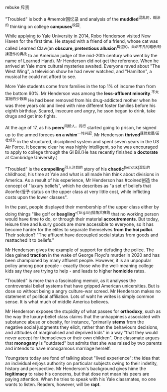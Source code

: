 rebuke 斥责

"Troubled" is both a #memoir回忆录 and analysis of the **muddled**<sup>混乱的，糊涂的</sup> thinking on college **campuses**<sup>校园</sup>.

While applying to Yale University in 2014, Robo Henderson visited New Haven for the first time. He stayed with a friend of a friend, whose cat was called Learned Claw(an **obscure, pretentious allusion**<sup>晦涩的。自命不凡的暗示/矫揉造作的典故</sup> to an American judge of the mid-20th century who went by the name of Learned Hand). Mr Henderson did not get the reference. When he arrived at Yale more cultural mysteries awaited. Everyone raved about "The West Wing", a television show he had never watched, and "Hamilton", a musical he could not afford to see.

More Yale students come from families in the top 1% of income than from the bottom 60%. Mr Henderson was among the **less-affluent minority**.<sup>不太富裕的少数裔</sup> He had been removed from his drug-addicted mother when he was three years old and lived with nine different foster families before his eighth birthday. Scared, insecure and angry, he sson began to drink, take drugs and get into fights.

At the age of 17, as his **peers**<sup>同龄人，同行</sup> started going to prison, he signed up to the armed foreces **on a whim**<sup>一时兴起</sup>. Mr Henderson **thrived**<sup>蓬勃发展/茁壮成长</sup> in the structured, disciplined system and spent seven years in the US Air Force. It became clear he was highly intelligent, so he was encouraged to apply to college through the GI Bil.(He has recently finished a **doctorate** at Cambridge University.)

"Troubled" is the **compelling**<sup>引人注目的</sup> story of his **chaotic**<sup>[keɪˈɑtɪk]混乱的</sup> childhood, his time at Yale and what is all made him think about divisions in America. As a result of his experience, Mr Henderson has #coined创造 the concept of "luxury beliefs", which he describes as "a set of beliefs that #confer授予 status on the upper class at very little cost, while inflicting costs upon the lower classes".

In the past, people displayed their membership of the upper class either by doing things "like golf or **beagling**"<sup>[ˈbiːɡ.lɪŋ]猎兔犬赛跑</sup> that no working person would have time to do, or through their material **accoutrements**. But today, leisure time and luxury goods are more accessible to everyone, so it has become harder for the elites to separate themselves **from the hoi polloi**. Their solution? "The affluent have decoupled social status from goods and reattached it to beliefs."

Mr Henderson gives the example of support for defuding the police. The idea gained **traction** in the wake of George Floyd's murder in 2020 and has been  championed by many affluent people. However, it is an unpopular policy among poor people - exactly those who the well-meaning college kids say they are trying to help - and leads to higher **homicide** rates.

"Troubled" is more than a fascinating memoir, as it analyses the controversial belief systems that have gripped American unicersities. But is dose so without being a angry culture-war screed. Mr Henderson makes no statement of political affiliation. Lots of waht he writes is simply common sense. It is what much of middle America believes.

Mr Henderson exposes the stupidity of what passes for **orthodoxy**, such as the way the luxury-belief class claims that the unhappiness associated with substance abuse or obesity, for instance, "primarily **stems** from the negative social judgments they elicit, rather than the behaviours decisions, and attitudes of marginalised and deprived kids" in a way "that they would never accept for themseleves or their own children". One classmate argues that **monogamy** is "outdated" but admits that she was raised by two parents and intends to have monogamous marriage herself.

Youngsters today are fond of talking about "lived experience": the idea that an individual enjoys authority on particular subjects owing to their indetity, history and perspective. Mr Henderson's background gives hime the **legitimacy** to raise his concerns, but that dose not mean his peers are paying attention. When he tries to speak with his Yale classmates, no one wants to listen. Readers, however, will be **rapt**. 